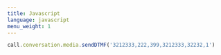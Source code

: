 ```yaml
---
title: Javascript
language: javascript
menu_weight: 1
---
```


```javascript
call.conversation.media.sendDTMF('3212333,222,399,3212333,32232,1')
```
